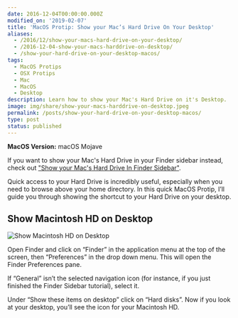 ```yaml
---
date: 2016-12-04T00:00:00.000Z
modified_on: '2019-02-07'
title: 'MacOS Protip: Show your Mac’s Hard Drive On Your Desktop'
aliases:
  - /2016/12/show-your-macs-hard-drive-on-your-desktop/
  - /2016-12-04-show-your-macs-harddrive-on-desktop/
  - /show-your-hard-drive-on-your-desktop-macos/
tags:
  - MacOS Protips
  - OSX Protips
  - Mac
  - MacOS
  - Desktop
description: Learn how to show your Mac's Hard Drive on it's Desktop.
image: img/share/show-your-macs-harddrive-on-desktop.jpeg
permalink: /posts/show-your-hard-drive-on-your-desktop-macos/
type: post
status: published
---
```




**MacOS Version:** macOS Mojave

If you want to show your Mac's Hard Drive in your Finder sidebar instead, check out ["Show your Mac's Hard Drive In Finder Sidebar"](/2014/01/show-your-macs-hard-drive-in-finder-sidebar).

Quick access to your Hard Drive is incredibly useful, especially when you need to browse above your home directory. In this quick MacOS Protip, I’ll guide you through showing the shortcut to your Hard Drive on your desktop.

## Show Macintosh HD on Desktop

![Show Macintosh HD on Desktop](/img/finder-show-mac-hd.gif)

Open Finder and click on “Finder” in the application menu at the top of the screen, then “Preferences” in the drop down menu. This will open the Finder Preferences pane.

If “General” isn’t the selected navigation icon (for instance, if you just finished the Finder Sidebar tutorial), select it.

Under “Show these items on desktop” click on “Hard disks”. Now if you look at your desktop, you’ll see the icon for your Macintosh HD.
